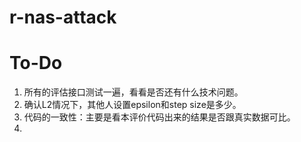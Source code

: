 # r-nas-attack

# To-Do
1. 所有的评估接口测试一遍，看看是否还有什么技术问题。
2. 确认L2情况下，其他人设置epsilon和step size是多少。
3. 代码的一致性：主要是看本评价代码出来的结果是否跟真实数据可比。
4. 
